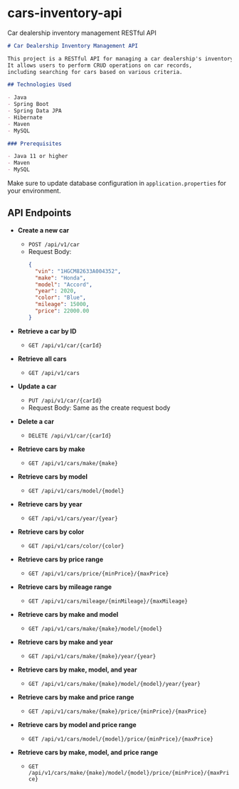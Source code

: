 # cars-inventory-api
Car dealership inventory management RESTful API

```markdown
# Car Dealership Inventory Management API

This project is a RESTful API for managing a car dealership's inventory.
It allows users to perform CRUD operations on car records,
including searching for cars based on various criteria.

## Technologies Used

- Java
- Spring Boot
- Spring Data JPA
- Hibernate
- Maven
- MySQL

### Prerequisites

- Java 11 or higher
- Maven
- MySQL
   ```

Make sure to update database configuration in `application.properties` for your environment.


## API Endpoints

- **Create a new car**
    - `POST /api/v1/car`
    - Request Body:
      ```json
      {
        "vin": "1HGCM82633A004352",
        "make": "Honda",
        "model": "Accord",
        "year": 2020,
        "color": "Blue",
        "mileage": 15000,
        "price": 22000.00
      }
      ```

- **Retrieve a car by ID**
    - `GET /api/v1/car/{carId}`


- **Retrieve all cars**
    - `GET /api/v1/cars`


- **Update a car**
    - `PUT /api/v1/car/{carId}`
    - Request Body: Same as the create request body


- **Delete a car**
    - `DELETE /api/v1/car/{carId}`


- **Retrieve cars by make**
    - `GET /api/v1/cars/make/{make}`


- **Retrieve cars by model**
    - `GET /api/v1/cars/model/{model}`


- **Retrieve cars by year**
    - `GET /api/v1/cars/year/{year}`


- **Retrieve cars by color**
    - `GET /api/v1/cars/color/{color}`


- **Retrieve cars by price range**
    - `GET /api/v1/cars/price/{minPrice}/{maxPrice}`


- **Retrieve cars by mileage range**
    - `GET /api/v1/cars/mileage/{minMileage}/{maxMileage}`


- **Retrieve cars by make and model**
    - `GET /api/v1/cars/make/{make}/model/{model}`


- **Retrieve cars by make and year**
    - `GET /api/v1/cars/make/{make}/year/{year}`


- **Retrieve cars by make, model, and year**
    - `GET /api/v1/cars/make/{make}/model/{model}/year/{year}`


- **Retrieve cars by make and price range**
    - `GET /api/v1/cars/make/{make}/price/{minPrice}/{maxPrice}`


- **Retrieve cars by model and price range**
    - `GET /api/v1/cars/model/{model}/price/{minPrice}/{maxPrice}`


- **Retrieve cars by make, model, and price range**
    - `GET /api/v1/cars/make/{make}/model/{model}/price/{minPrice}/{maxPrice}`
